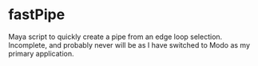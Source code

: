 # fastPipe
Maya script to quickly create a pipe from an edge loop selection. 
Incomplete, and probably never will be as I have switched to Modo as my primary application.
